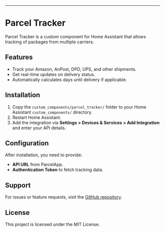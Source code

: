   ---
  
  # Parcel Tracker
  
  Parcel Tracker is a custom component for Home Assistant that allows tracking of packages from multiple carriers.
  
  ## Features
  - Track your Amazon, AnPost, DPD, UPS, and other shipments.
  - Get real-time updates on delivery status.
  - Automatically calculates days until delivery if applicable.
  
  ## Installation
  1. Copy the `custom_components/parcel_tracker/` folder to your Home Assistant `custom_components/` directory.
  2. Restart Home Assistant.
  3. Add the integration via **Settings > Devices & Services > Add Integration** and enter your API details.
  
  ## Configuration
  After installation, you need to provide:
  - **API URL** from ParcelApp.
  - **Authentication Token** to fetch tracking data.
  
  ## Support
  For issues or feature requests, visit the [GitHub repository](https://github.com/cfpandrade/parcel_tracker/issues).
  
  ## License
  This project is licensed under the MIT License.